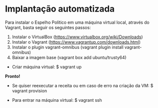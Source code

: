 # Implantação automatizada

Para instalar o Espelho Político em uma máquina virtual local, através do Vagrant, basta seguir os seguintes passos:

1. Instalar o VirtualBox (https://www.virtualbox.org/wiki/Downloads)
2. Instalar o Vagrant (https://www.vagrantup.com/downloads.html)
3. Instalar o plugin vagrant-omnibus (vagrant plugin install vagrant-omnibus)
4. Baixar a imagem base (vagrant box add ubuntu/trusty64)

* Criar máquina virtual:
$ vagrant up

**Pronto!**

* Se quiser reexecutar a receita ou em caso de erro na criação da VM:
$ vagrant provision


* Para entrar na máquina virtual:
$ vagrant ssh
